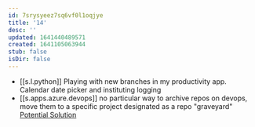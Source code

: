 ```yaml
---
id: 7srysyeez7sq6vf0l1oqjye
title: '14'
desc: ''
updated: 1641440489571
created: 1641105063944
stub: false
isDir: false
---
```



- [[s.l.python]] Playing with new branches in my productivity app. Calendar date picker and instituting logging
- [[s.apps.azure.devops]] no particular way to archive repos on devops, move them to a specific project designated as a repo "graveyard" [Potential Solution](https://techcommunity.microsoft.com/t5/azure/archive-a-project-in-azure-devops/m-p/408307)

